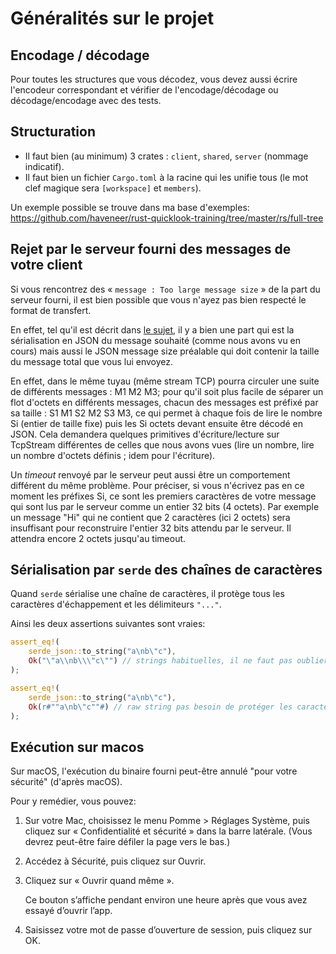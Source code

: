 # Généralités sur le projet

## Encodage / décodage

Pour toutes les structures que vous décodez, vous devez aussi écrire l'encodeur correspondant et vérifier de
l'encodage/décodage ou décodage/encodage avec des tests.

## Structuration

* Il faut bien (au minimum) 3 crates : `client`, `shared`, `server` (nommage indicatif).
* Il faut bien un fichier `Cargo.toml` à la racine qui les unifie tous (le mot clef magique sera `[workspace]`
  et `members`).

Un exemple possible se trouve dans ma base d'exemples:
https://github.com/haveneer/rust-quicklook-training/tree/master/rs/full-tree

## Rejet par le serveur fourni des messages de votre client

Si vous rencontrez des « `message : Too large message size` » de la part du serveur fourni, il est bien possible que
vous n'ayez pas bien respecté le format de transfert.

En effet, tel qu'il est décrit dans [le sujet](https://github.com/haveneer-training/Frakt#le-protocole-déchange), il y a
bien une part qui est la sérialisation en JSON du message souhaité (comme nous avons vu en cours) mais aussi le JSON
message size préalable qui doit contenir la taille du message total que vous lui envoyez.

En effet, dans le même tuyau (même stream TCP) pourra circuler une suite de différents messages : M1 M2 M3; pour qu'il
soit plus facile de séparer un flot d'octets en différents messages, chacun des messages est préfixé par sa taille : S1
M1 S2 M2 S3 M3, ce qui permet à chaque fois de lire le nombre Si (entier de taille fixe) puis les Si octets devant
ensuite être décodé en JSON.
Cela demandera quelques primitives d'écriture/lecture sur TcpStream différentes de celles que nous avons vues
(lire un nombre, lire un nombre d'octets définis ; idem pour l'écriture).

Un *timeout* renvoyé par le serveur peut aussi être un comportement différent du même problème.
Pour préciser, si vous n'écrivez pas en ce moment les préfixes Si, ce sont les premiers caractères de votre message qui
sont lus par le serveur comme un entier 32 bits (4 octets). Par exemple un message "Hi" qui ne contient que 2 caractères
(ici 2 octets) sera insuffisant pour reconstruire l'entier 32 bits attendu par le serveur. Il attendra encore 2 octets
jusqu'au timeout.

## Sérialisation par `serde` des chaînes de caractères

Quand `serde` sérialise une chaîne de caractères, il protège tous les caractères d'échappement et les
délimiteurs `"..."`.

Ainsi les deux assertions suivantes sont vraies:

```rust
assert_eq!(
    serde_json::to_string("a\nb\"c"),
    Ok("\"a\\nb\\\"c\"") // strings habituelles, il ne faut pas oublier de protéger spéciaux; moins facile à lire 
);
```

```rust
assert_eq!(
    serde_json::to_string("a\nb\"c"),
    Ok(r#""a\nb\"c""#) // raw string pas besoin de protéger les caractères; plus simple à lire
);
```

## Exécution sur macos

Sur macOS, l'exécution du binaire fourni peut-être annulé "pour votre sécurité" (d'après macOS).

Pour y remédier, vous pouvez:

1. Sur votre Mac, choisissez le menu Pomme  > Réglages Système, puis cliquez sur « Confidentialité et sécurité » dans la
   barre latérale. (Vous devrez peut-être faire défiler la page vers le bas.)

2. Accédez à Sécurité, puis cliquez sur Ouvrir.

3. Cliquez sur « Ouvrir quand même ».

    Ce bouton s’affiche pendant environ une heure après que vous avez essayé d’ouvrir l’app.

4. Saisissez votre mot de passe d’ouverture de session, puis cliquez sur OK.